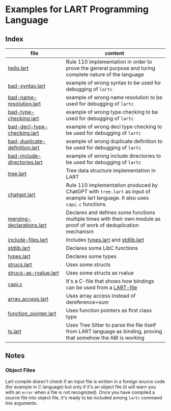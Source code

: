 # Examples for LART Programming Language

## Index

| file | content |
| --- | --- |
| [hello.lart](hello.lart) | Rule 110 implementation in order to prove the general purpose and turing complete nature of the language |
| [bad-syntax.lart](bad-syntax.lart) | example of wrong syntax to be used for debugging of `lartc` |
| [bad-name-resolution.lart](bad-name-resolution.lart) | example of wrong name resolution to be used for debugging of `lartc` |
| [bad-type-checking.lart](bad-type-checking.lart) | example of wrong type checking to be used for debugging of `lartc` |
| [bad-decl-type-checking.lart](bad-decl-type-checking.lart) | example of wrong decl type checking to be used for debugging of `lartc` |
| [bad-duplicate-definition.lart](bad-duplicate-definition.lart) | example of wrong duplicate definition to be used for debugging of `lartc` |
| [bad-include-directories.lart](bad-include-directories.lart) | example of wrong include directories to be used for debugging of `lartc` |
| [tree.lart](tree.lart) | Tree data structure implementation in LART |
| [chatgpt.lart](chatgpt.lart) | Rule 110 implementation produced by ChatGPT with `tree.lart` as input of example lart language. It also uses `capi.c` functions. |
| [merging-declarations.lart](merging-declarations.lart) | Declares and defines some functions multiple times with their own module as proof of work of deduplication mechanism |
| [include-files.lart](include-files.lart) | Includes [types.lart](types.lart) and [stdlib.lart](stdlib.lart) |
| [stdlib.lart](stdlib.lart) | Declares some LibC functions |
| [types.lart](types.lart) | Declares some types |
| [strucs.lart](strucs.lart) | Uses some structs |
| [strucs-as-rvalue.lart](strucs-as-rvalue.lart) | Uses some structs as rvalue |
| [capi.c](capi.c) | It's a C-file that shows how bindings can be used from a [LART-file](chatgpt.lart) |
| [array_access.lart](array_access.lart) | Uses array access instead of dereference+sum |
| [function_pointer.lart](function_pointer.lart) | Uses function pointers as first class type |
| [ts.lart](ts.lart) | Uses Tree Sitter to parse the file itself from LART language as binding, proving that somehow the ABI is working |

## Notes

### Object Files

Lart compile doesn't check if an input file is written in a foreign source code (for example in C language) but only if it's an object file (it will warn you with an `error` when a file is not recognized).
Once you have compiled a source file into object file, it's ready to be included among `lartc` command line arguments.
